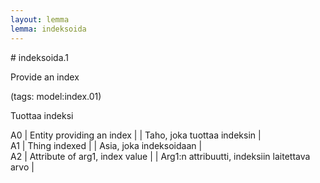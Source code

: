 ```yaml
---
layout: lemma
lemma: indeksoida
---
```


<div class="sense">
# <span class="sensename">indeksoida.1</span>

<span class="description">Provide an index</span>

(tags: model:index.01)

<span class="description">Tuottaa indeksi</span>

A0 | Entity providing an index |   | Taho, joka tuottaa indeksin |  
A1 | Thing indexed |   | Asia, joka indeksoidaan |  
A2 | Attribute of arg1, index value |   | Arg1:n attribuutti, indeksiin laitettava arvo |  

</div>

